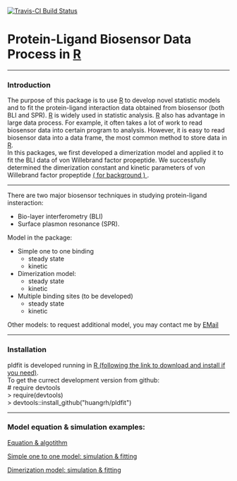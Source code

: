 [![Travis-CI Build Status](https://travis-ci.org/huangrh/pldfit.svg?branch=master)](https://travis-ci.org/huangrh/pldfit)

# Protein-Ligand Biosensor Data Process in [R](https://github.com/huangrh/rug/blob/master/RenHuai20160517RUG.pdf)
-----
### Introduction    
The purpose of this package is to use [R](https://github.com/huangrh/rug/blob/master/RenHuai20160517RUG.pdf) to develop novel statistic models and to fit the protein-ligand interaction data obtained from biosensor (both BLI and SPR). [R](https://github.com/huangrh/rug/blob/master/RenHuai20160517RUG.pdf) is widely used in statistic analysis. [R](https://github.com/huangrh/rug/blob/master/RenHuai20160517RUG.pdf) also has advantage in large data process. For example, it often takes a lot of work to read biosensor data into certain program to analysis. However, it is easy to read biosensor data into a data frame, the most common method to store data in [R](https://github.com/huangrh/rug/blob/master/RenHuai20160517RUG.pdf).  
In this packages, we first developed a dimerization model and applied it to fit the BLI data of von Willebrand factor propeptide. We  successfully determined the dimerization constant and kinetic parameters of von Willebrand factor propeptide [( for background ) ](http://www.pnas.org/content/105/2/482.full). 

-----
There are two major biosensor techniques in studying protein-ligand insteraction:  
* Bio-layer interferometry (BLI) 
* Surface plasmon resonance (SPR).  

Model in the package:  
* Simple one to one binding
  + steady state 
  + kinetic 
* Dimerization model:  
  + steady state 
  + kinetic 
* Multiple binding sites (to be developed)
  + steady state 
  + kinetic 
  
Other models: to request additional model, you may contact me by <a href="mailto:huangrenhuai@gmail.com?Subject=New%20model" target="_top">EMail</a>


-----
### Installation

pldfit is developed running in [R (following the link to download and install if you need)](https://cran.r-project.org/).   
To get the currect development version from github:    
  \# require devtools  
  \> require(devtools)  
  \> devtools::install_github("huangrh/pldfit")

-----
### Model equation & simulation examples:   

[Equation & algotithm](https://huangrh.github.io/pldfit/vignettes/Protein-Ligand%20Biosensor%20Data%20Fitting.html)

[Simple one to one model: simulation & fitting](https://huangrh.github.io/pldfit/vignettes/Simple%20One%20to%20One%20Binding_%20Simulation.html)

[Dimerization model: simulation & fitting](https://huangrh.github.io/pldfit/vignettes/Dimerization%20Model_%20Simulation%20%26%20Fitting.html)

